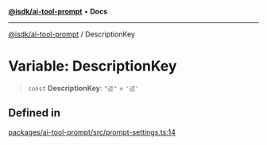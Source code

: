 [**@isdk/ai-tool-prompt**](../README.md) • **Docs**

***

[@isdk/ai-tool-prompt](../globals.md) / DescriptionKey

# Variable: DescriptionKey

> `const` **DescriptionKey**: `"述"` = `'述'`

## Defined in

[packages/ai-tool-prompt/src/prompt-settings.ts:14](https://github.com/isdk/ai-tool-prompt.js/blob/915769d6b56683475da31584b01ecd159c158470/src/prompt-settings.ts#L14)
